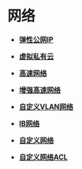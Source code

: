 # 网络<a name="bms_01_0024"></a>

-   **[弹性公网IP](弹性公网IP.md)**  

-   **[虚拟私有云](虚拟私有云.md)**  

-   **[高速网络](高速网络.md)**  

-   **[增强高速网络](增强高速网络.md)**  

-   **[自定义VLAN网络](自定义VLAN网络.md)**  

-   **[IB网络](IB网络.md)**  

-   **[自定义网络](自定义网络.md)**  

-   **[自定义网络ACL](自定义网络ACL.md)**  


